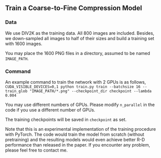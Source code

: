 ## Train a Coarse-to-Fine Compression Model

### Data
We use DIV2K as the training data. All 800 images are included. Besides, we down-sampled all images to half of their sizes and build a training set with 1600 images.

You may place the 1600 PNG files in a directory, assumed to be named ```IMAGE_PATH```.

### Command
An example command to train the network with 2 GPUs is as follows,
```CUDA_VISIBLE_DEVICES=0,1 python train.py train --batchsize 16 --train_glob "IMAGE_PATH/*.png" --checkpoint_dir checkpoint --lambda 0.004```

You may use different numbers of GPUs. Please modify ```n_parallel``` in the code if you use a different number of GPUs.

The training checkpoints will be saved in ```checkpoint``` as set.

Note that this is an experimental implementation of the training procedure with PyTorch. The code would train the model from scratch (without pretraining) and the resulting models would even achieve better R-D performance than released in the paper. If you encounter any problem, please feel free to contact me.
